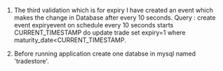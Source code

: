 1. The third validation which is for expiry I have created an event which makes the change in Database after every 10 seconds.
Query : create event expiryevent
        on schedule every 10 seconds
        starts CURRENT_TIMESTAMP
        do
        update trade set expiry=1 where maturity_date<CURRENT_TIMESTAMP.

2. Before running application create one databse in mysql named 'tradestore'.